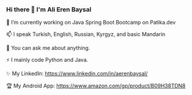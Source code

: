 ### Hi there 👋 I'm Ali Eren Baysal

<!--
**AerenN/AerenN** is a ✨ _special_ ✨ repository because its `README.md` (this file) appears on your GitHub profile.

Here are some ideas to get you started:
-->
 🔭 I’m currently working on Java Spring Boot Bootcamp on Patika.dev
 
 📫 I speak Turkish, English, Russian, Kyrgyz, and basic Mandarin
 
 💬 You can ask me about anything.
 
 ⚡ I mainly code Python and Java.
 
 ✨ My LinkedIn: https://www.linkedin.com/in/aerenbaysal/ 

 🏆 My Android App: https://www.amazon.com/gp/product/B09H38TDN8
